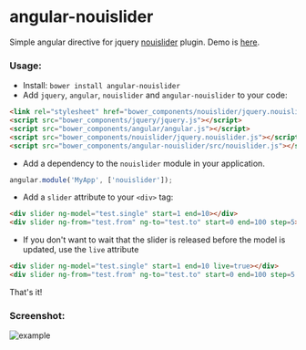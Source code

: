angular-nouislider
==================

Simple angular directive for jquery [nouislider](http://refreshless.com/nouislider/) plugin. Demo is [here](http://vasyabigi.github.io/angular-nouislider/).

### Usage:

- Install: `bower install angular-nouislider`
- Add `jquery`, `angular`, `nouislider` and `angular-nouislider` to your code:

```html
<link rel="stylesheet" href="bower_components/nouislider/jquery.nouislider.css" />
<script src="bower_components/jquery/jquery.js"></script>
<script src="bower_components/angular/angular.js"></script>
<script src="bower_components/nouislider/jquery.nouislider.js"></script>
<script src="bower_components/angular-nouislider/src/nouislider.js"></script>
```

- Add a dependency to the `nouislider` module in your application.

```js
angular.module('MyApp', ['nouislider']);
```

- Add a `slider` attribute to your `<div>` tag:

```html
<div slider ng-model="test.single" start=1 end=10></div>
<div slider ng-from="test.from" ng-to="test.to" start=0 end=100 step=5></div>
```

- If you don't want to wait that the slider is released before the model is updated, use the `live` attribute

```html
<div slider ng-model="test.single" start=1 end=10 live=true></div>
<div slider ng-from="test.from" ng-to="test.to" start=0 end=100 step=5 ng-attr-live=true></div>
```

That's it!

### Screenshot:

![example](https://raw2.github.com/vasyabigi/angular-nouislider/master/example.jpg "angular-nouislider")
